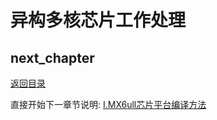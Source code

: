 # 异构多核芯片工作处理

## next_chapter

[返回目录](../README.md)

直接开始下一章节说明: [I.MX6ull芯片平台编译方法](./ch02-x1.imx6ull_platform.md)